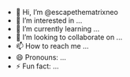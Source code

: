 - 👋 Hi, I’m @escapethematrixneo
- 👀 I’m interested in ...
- 🌱 I’m currently learning ...
- 💞️ I’m looking to collaborate on ...
- 📫 How to reach me ...
- 😄 Pronouns: ...
- ⚡ Fun fact: ...

<!---
escapethematrixneo/escapethematrixneo is a ✨ special ✨ repository because its `README.md` (this file) appears on your GitHub profile.
You can click the Preview link to take a look at your changes.
--->

